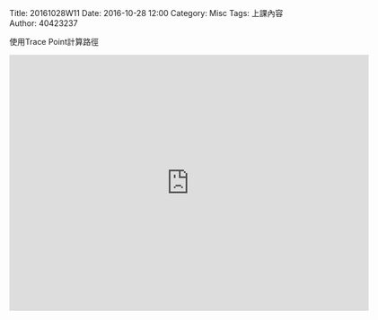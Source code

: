 Title: 20161028W11
Date: 2016-10-28 12:00
Category: Misc
Tags: 上課內容
Author: 40423237
<!-- PELICAN_END_SUMMARY -->
<p>使用Trace Point計算路徑<p>
<iframe src="https://player.vimeo.com/video/192092857" width="640" height="457" frameborder="0" webkitallowfullscreen mozallowfullscreen allowfullscreen></iframe>